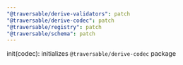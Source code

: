 ```yaml
---
"@traversable/derive-validators": patch
"@traversable/derive-codec": patch
"@traversable/registry": patch
"@traversable/schema": patch
---
```


init(codec): initializes `@traversable/derive-codec` package
